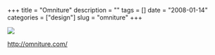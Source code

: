 +++
title = "Omniture"
description = ""
tags = []
date = "2008-01-14"
categories = ["design"]
slug = "omniture"
+++


 

  <div id="screens-thumbs" class="clearfix">
    <div class="txt-center" id="design-submission"><a href="http://omniture.com/"><img id='bluga-thumbnail-1135' class='bluga-thumbnail large' src='/media/bluga/
wt47f282285b6d3_0.jpg'/></a></div>  
  </div>   
<p><a href="http://omniture.com/">http://omniture.com/</a></p>




